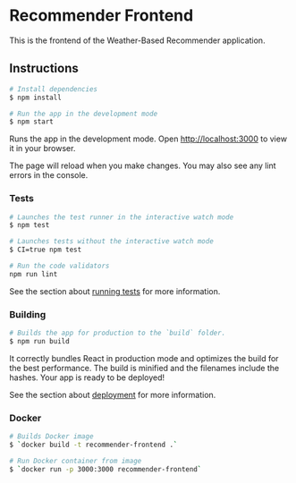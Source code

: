 # Recommender Frontend

This is the frontend of the Weather-Based Recommender application.

## Instructions

```bash
# Install dependencies
$ npm install

# Run the app in the development mode
$ npm start
```

Runs the app in the development mode. Open [http://localhost:3000](http://localhost:3000) to view it in your browser.

The page will reload when you make changes. You may also see any lint errors in the console.

### Tests

```bash
# Launches the test runner in the interactive watch mode
$ npm test

# Launches tests without the interactive watch mode
$ CI=true npm test

# Run the code validators
npm run lint
```
See the section about [running tests](https://facebook.github.io/create-react-app/docs/running-tests) for more information.

### Building

```bash
# Builds the app for production to the `build` folder.
$ npm run build
```
It correctly bundles React in production mode and optimizes the build for the best performance. The build is minified and the filenames include the hashes. Your app is ready to be deployed!

See the section about [deployment](https://facebook.github.io/create-react-app/docs/deployment) for more information.

### Docker

```bash
# Builds Docker image
$ `docker build -t recommender-frontend .`

# Run Docker container from image
$ `docker run -p 3000:3000 recommender-frontend`
```
